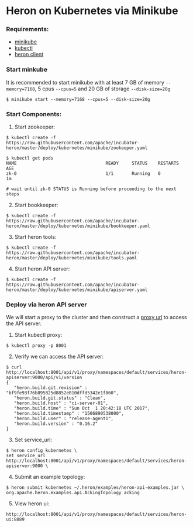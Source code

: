 <!--
    Licensed to the Apache Software Foundation (ASF) under one
    or more contributor license agreements.  See the NOTICE file
    distributed with this work for additional information
    regarding copyright ownership.  The ASF licenses this file
    to you under the Apache License, Version 2.0 (the
    "License"); you may not use this file except in compliance
    with the License.  You may obtain a copy of the License at

      http://www.apache.org/licenses/LICENSE-2.0

    Unless required by applicable law or agreed to in writing,
    software distributed under the License is distributed on an
    "AS IS" BASIS, WITHOUT WARRANTIES OR CONDITIONS OF ANY
    KIND, either express or implied.  See the License for the
    specific language governing permissions and limitations
    under the License.
-->
# Heron on Kubernetes via Minikube


### Requirements:
* [minikube](https://kubernetes.io/docs/getting-started-guides/minikube/#installation)
* [kubectl](https://kubernetes.io/docs/tasks/kubectl/install/)
* [heron client](https://apache.github.io/incubator-heron/docs/getting-started/)


### Start minkube
It is recommended to start minikube with at least 7 GB of memory ```--memory=7168```, 
5 cpus ```--cpus=5``` and 20 GB of storage ```--disk-size=20g```
```shell
$ minikube start --memory=7168 --cpus=5 --disk-size=20g
```

### Start Components:

1. Start zookeeper:

```shell
$ kubectl create -f https://raw.githubusercontent.com/apache/incubator-heron/master/deploy/kubernetes/minikube/zookeeper.yaml

$ kubectl get pods
NAME                                  READY     STATUS    RESTARTS   AGE
zk-0                                  1/1       Running   0          1m

# wait until zk-0 STATUS is Running before proceeding to the next steps

```

2. Start bookkeeper:
```shell
$ kubectl create -f https://raw.githubusercontent.com/apache/incubator-heron/master/deploy/kubernetes/minikube/bookkeeper.yaml
```

3. Start heron tools:
```shell
$ kubectl create -f https://raw.githubusercontent.com/apache/incubator-heron/master/deploy/kubernetes/minikube/tools.yaml
```

4. Start heron API server:
```shell
$ kubectl create -f https://raw.githubusercontent.com/apache/incubator-heron/master/deploy/kubernetes/minikube/apiserver.yaml
```

### Deploy via heron API server
We will start a proxy to the cluster and then construct a [proxy url](https://kubernetes.io/docs/tasks/administer-cluster/access-cluster-services/#manually-constructing-apiserver-proxy-urls) to access the API server.


1. Start kubectl proxy:
```shell
$ kubectl proxy -p 8001
```

2. Verify we can access the API server:

```shell
$ curl http://localhost:8001/api/v1/proxy/namespaces/default/services/heron-apiserver:9000/api/v1/version
{
   "heron.build.git.revision" : "bf9fe93f76b895825d8852e010dffd5342e1f860",
   "heron.build.git.status" : "Clean",
   "heron.build.host" : "ci-server-01",
   "heron.build.time" : "Sun Oct  1 20:42:18 UTC 2017",
   "heron.build.timestamp" : "1506890538000",
   "heron.build.user" : "release-agent1",
   "heron.build.version" : "0.16.2"
}
```

3. Set service_url:
```shell
$ heron config kubernetes \
set service_url http://localhost:8001/api/v1/proxy/namespaces/default/services/heron-apiserver:9000 \
```

4. Submit an example topology:
```shell
$ heron submit kubernetes ~/.heron/examples/heron-api-examples.jar \
org.apache.heron.examples.api.AckingTopology acking
```

5. View heron ui:
```
http://localhost:8001/api/v1/proxy/namespaces/default/services/heron-ui:8889
```

